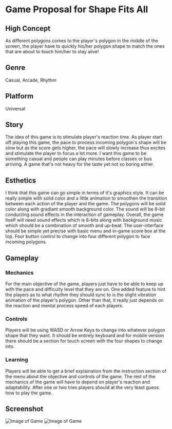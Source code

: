 # Game Proposal for Shape Fits All

## High Concept

As different polygons comes to the player's polygon in the middle of the screen, the player have to quickly his/her polygon shape to match the ones that are about to touch him/her to stay alive!

## Genre
    
Casual, Arcade, Rhythm

## Platform
    
Universal
  
## Story
    
The idea of this game is to stimulate player's reaction time. As player start off playing this game, the pace to process incoming polygon's shape will be slow but as the score gets higher, the pace will slowly increase thus excites and stimulate the player to focus a lot more. I want this game to be something casual and people can play minutes before classes or bus arriving. A game that's not heavy for the taste yet not so boring either.
    
## Esthetics
  
I think that this game can go simple in terms of it's graphics style. It can be really simple with solid color and a little animation to smoothen the transition between each action of the player and the game. The polygons will be solid color along with gradiant smooth background color. The sound will be 8-bit conducting sound effects in the interaction of gameplay. Overall, the game itself will need sound effects which is 8-bits along with background music which should be a combination of smooth and up-beat. The user-interface should be simple yet precise with basic menu and in-game score box at the top. Four button control to change into four different polygon to face incoming polygons.
    
## Gameplay
  
### Mechanics
    
For the main objective of the game, players just have to be able to keep up with the pace and difficulty level that they are on. One added feature to hint the players as to what rhythm they should sync to is the slight vibration animation of the player's polygon. Other than that, it really just depends on the reaction and mental process speed of each players.

### Controls

Players will be using WASD or Arrow Keys to change into whatever polygon shape that they want. It should be entirely keyboard and for mobile version there should be a section for touch screen with the four shapes to change into.

### Learning

Players will be able to get a brief explaination from the instruction section of the menu about the objective and controls of the game. The rest of the mechanics of the game will have to depend on player's reaction and adaptability. After one or two tries players should at the very least guess how to play the game.

## Screenshot

![Image of Game](https://people.rit.edu/zxl4706/media/screenshot1.png)
![Image of Game](https://people.rit.edu/zxl4706/media/screenshot2.png)

      
